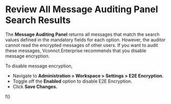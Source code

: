 # Review All Message Auditing Panel Search Results

The **Message Auditing Panel** returns all messages that match the search values defined in the mandatory fields for each option. However, the auditor cannot read the encrypted messages of other users. If you want to audit these messages, Vconnct.Enterprise recommends that you disable message encryption.

To disable message encryption,

- Navigate to **Administration > Workspace > Settings > E2E Encryption.**
- Toggle off the **Enabled** option to disable E2E Encryption.
- Click **Save Changes.**

f()
